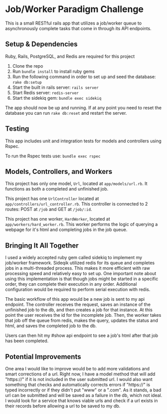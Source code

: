 # Job/Worker Paradigm Challenge

This is a small RESTful rails app that utilizes a job/worker queue to asynchronously complete tasks that come in through its API endpoints.

## Setup & Dependencies
Ruby, Rails, PostgreSQL, and Redis are required for this project
1. Clone the repo
2. Run `bundle install` to install ruby gems
3. Run the following command in order to set up and seed the database: `rake db:setup`
4. Start the built in rails server: `rails server`
5. Start Redis server: `redis-server`
6. Start the sidekiq gem: `bundle exec sidekiq`

The app should now be up and running. If at any point you need to reset the database you can run `rake db:reset` and restart the server.

## Testing

This app includes unit and integration tests for models and controllers using Rspec.

To run the Rspec tests use: `bundle exec rspec`

## Models, Controllers, and Workers

This project has only one model, `Url`, located at `app/models/url.rb`. It functions as both a completed and unfinished job.

This project has one `UrlController` located at `app/controllers/url_controller.rb`. This controller is connected to 2 routes: POST at `/job` and GET at `/job/:id`.

This project has one worker, `HardWorker`, located at `app/workers/hard_worker.rb`. This worker performs the logic of querying a webpage for it's html and completing jobs in the job queue.

## Bringing It All Together

I used a widely accepted ruby gem called sidekiq to implement my job/worker framework. Sideqik utilized redis for its queue and completes jobs in a multi-threaded process. This makes it more efficient with raw processing speed and relatively easy to set up. One important note about using this implementation is that though jobs might be started in a specific order, they can complete their execution in any order. Additional configuration would be required to perform serial execution with redis.

The basic workflow of this app would be a new job is sent to my api endpoint. The controller receives the request, saves an instance of the unfinished job to the db, and then creates a job for that instance. At this point the user receives the id for the incomplete job. Then, the worker takes that job off the queue from redis, makes the query, updates the status and html, and saves the completed job to the db.

Users can then hit my #show api endpoint to see a job's html after that job has been completed.

## Potential Improvements

One area I would like to improve would be to add more validations and smart corrections of a url. Right now, I have a model method that will add "https://" if it is not included in the user submitted url. I would also want something that checks and automatically corrects errors if "https://" is typed incorrectly or if they didn't put "www" or a ".com". As it stands, a bad url can be submitted and will be saved as a failure in the db, which not ideal. I would look for a service that knows viable urls and check if a url exists in their records before allowing a url to be saved to my db. 
